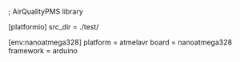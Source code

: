 ; AirQualityPMS library

[platformio]
src_dir = ./test/

[env:nanoatmega328]
platform = atmelavr
board = nanoatmega328
framework = arduino
